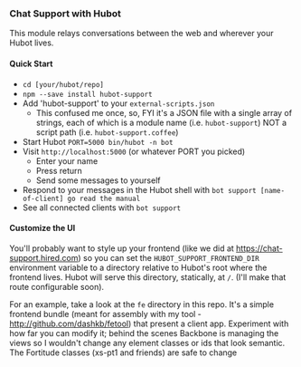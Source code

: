 ### Chat Support with Hubot

This module relays conversations between the web and wherever your Hubot lives.


#### Quick Start

* `cd [your/hubot/repo]`
* `npm --save install hubot-support`
* Add 'hubot-support' to your `external-scripts.json`
    * This confused me once, so, FYI it's a JSON file with a single array of strings, each of which
    is a module name (i.e. `hubot-support`) NOT a script path (i.e. `hubot-support.coffee`)
* Start Hubot
    `PORT=5000 bin/hubot -n bot`
* Visit `http://localhost:5000` (or whatever PORT you picked)
    * Enter your name
    * Press return
    * Send some messages to yourself
* Respond to your messages in the Hubot shell with `bot support [name-of-client] go read the manual`
* See all connected clients with `bot support`

#### Customize the UI

You'll probably want to style up your frontend (like we did at https://chat-support.hired.com)
so you can set the `HUBOT_SUPPORT_FRONTEND_DIR` environment variable to a directory
relative to Hubot's root where the frontend lives.  Hubot will serve this directory,
statically, at `/`.  (I'll make that route configurable soon).

For an example, take a look at the `fe` directory in this repo.  It's a simple
frontend bundle (meant for assembly with my tool - http://github.com/dashkb/fetool)
that present a client app.  Experiment with how far you can modify it; behind the scenes
Backbone is managing the views so I wouldn't change any element classes or ids that look
semantic.  The Fortitude classes (xs-pt1 and friends) are safe to change
